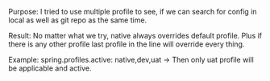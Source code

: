 Purpose: I tried to use multiple profile to see, if we can search for config in local as well as git repo as the same time. 

Result: No matter what we try, native always overrides default profile. Plus if there is any other profile last profile in the line will override every thing.

Example: spring.profiles.active: native,dev,uat -> Then only uat profile will be applicable and active.
